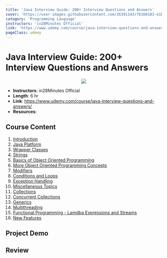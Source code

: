 ```yaml
---
title: 'Java Interview Guide: 200+ Interview Questions and Answers'
cover: 'https://user-images.githubusercontent.com/26391143/76160183-e1ba6580-6162-11ea-9e7a-1531888f60e6.png'
category: 'Programming Language'
instructors: 'in28Minutes Official'
link: 'https://www.udemy.com/course/java-interview-questions-and-answers/'
pageClass: udemy
---
```


# Java Interview Guide: 200+ Interview Questions and Answers

<p align="center">
  <img src="https://user-images.githubusercontent.com/26391143/76160183-e1ba6580-6162-11ea-9e7a-1531888f60e6.png" />
</p>

- **Instructors**: in28Minutes Official
- **Length**: 6 hr
- **Link**: https://www.udemy.com/course/java-interview-questions-and-answers/
- **Resources**:

## Course Content

1. [Introduction]()
2. [Java Platform]()
3. [Wrapper Classes]()
4. [Strings]()
5. [Basics of Object Oriented Programming]()
6. [More Object Oriented Programming Concepts]()
7. [Modifiers]()
8. [Conditions and Loops]()
9. [Exception Handling]()
10. [Miscellaneous Topics]()
11. [Collections]()
12. [Concurrent Collections]()
13. [Generics]()
14. [Multithreading]()
15. [Functional Programming - Lamdba Expressions and Streams]()
16. [New Features]()

## Project Demo

## Review

